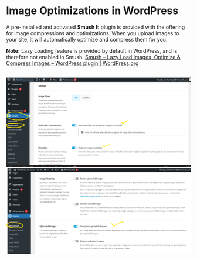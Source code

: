 # Image Optimizations in WordPress
A pre-installed and activated **Smush It** plugin is provided with the offering for image compressions and optimizations. When you upload images to your site, it will automatically optimize and compress them for you.

**Note:** Lazy Loading feature is provided by default in WordPress, and is therefore not enabled in Smush.
[Smush – Lazy Load Images, Optimize & Compress Images – WordPress plugin | WordPress.org](https://wordpress.org/plugins/wp-smushit/)


<br>
<kbd><img src="./media/wp_image_compression_1.png" width="1000" /></kbd>
<kbd><img src="./media/wp_image_compression_2.png" width="1000" /></kbd>